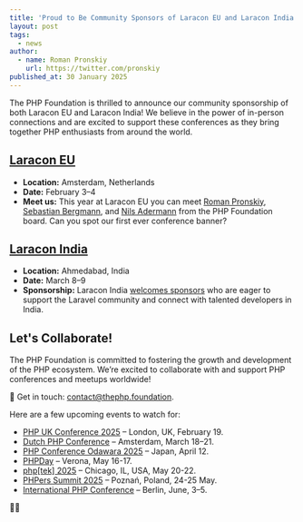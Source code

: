 ```yaml
---
title: 'Proud to Be Community Sponsors of Laracon EU and Laracon India'
layout: post
tags:
  - news
author:
  - name: Roman Pronskiy
    url: https://twitter.com/pronskiy
published_at: 30 January 2025
---
```


The PHP Foundation is thrilled to announce our community sponsorship of both Laracon EU and Laracon India! We believe in the power of in-person connections and are excited to support these conferences as they bring together PHP enthusiasts from around the world.

## [Laracon EU](https://laracon.eu/)

* **Location:** Amsterdam, Netherlands
* **Date:** February 3–4
* **Meet us:** This year at Laracon EU you can meet [Roman Pronskiy](https://www.linkedin.com/in/pronskiy), [Sebastian Bergmann](https://www.linkedin.com/in/sebastian-bergmann-phpunit), and [Nils Adermann](https://www.linkedin.com/in/nilsadermann/) from the PHP Foundation board. Can you spot our first ever conference banner?

## [Laracon India](https://laracon.in/)

* **Location:** Ahmedabad, India
* **Date:** March 8–9
* **Sponsorship:** Laracon India [welcomes sponsors](https://docs.google.com/forms/d/e/1FAIpQLScQTQJA9tnpwnED3Af61EyewEr7T2bybBR5GJ3MUd3x52FhrA/viewform) who are eager to support the Laravel community and connect with talented developers in India.

## Let's Collaborate!

The PHP Foundation is committed to fostering the growth and development of the PHP ecosystem. We’re excited to collaborate with and support PHP conferences and meetups worldwide!

📩 Get in touch: contact@thephp.foundation.

Here are a few upcoming events to watch for:

* [PHP UK Conference 2025](https://www.phpconference.co.uk/) – London, UK, February 19.
* [Dutch PHP Conference](https://phpconference.nl/) – Amsterdam, March 18–21.
* [PHP Conference Odawara 2025](https://phpcon-odawara.jp/2025/) – Japan, April 12.
* [PHPDay](https://www.phpday.it/) – Verona, May 16-17.
* [php\[tek\] 2025](https://phptek.io/) – Chicago, IL, USA, May 20-22.
* [PHPers Summit 2025](https://summit.phpers.pl/en/) – Poznań, Poland, 24-25 May.
* [International PHP Conference](https://phpconference.com/berlin-en/) – Berlin, June, 3–5.

🐘💜
